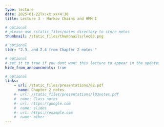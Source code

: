 ```yaml
---
type: lecture
date: 2025-01-22Tx:xx:xx+4:30
title: Lecture 3 - Markov Chains and HMM I

# optional
# please use /static_files/notes directory to store notes
thumbnail: /static_files/thumbnails/lec03.png

# optional
tldr: "2.3, and 2.4 from Chapter 2 notes "

# optional
# set it to true if you dont want this lecture to appear in the updates section
hide_from_announcments: true

# optional
links:
    - url: /static_files/presentations/02.pdf
      name: Chapter 2 notes
    #- url: /static_files/presentations/l03notes.pdf
    #  name: Class notes
    #- url: https://google.com
    #  name: slides
    #- url: https://example.com
    #  name: other
---
```

<!-- Other additional contents using markdown -->

